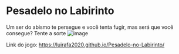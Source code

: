 # Pesadelo no Labirinto

Um ser do abismo te persegue e você tenta fugir, mas será que você consegue? Tente a sorte
![image](https://github.com/user-attachments/assets/d3dae0e5-26e2-4343-a9f0-0ab3e74e56f5)

Link do jogo: https://luirafa2020.github.io/Pesadelo-no-Labirinto/
